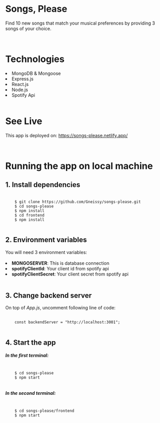 # Songs, Please
Find 10 new songs that match your musical preferences by providing 3 songs of your choice.

<br>

# Technologies
<li>MongoDB & Mongoose</li>
<li>Express.js</li>
<li>React.js</li>
<li>Node.js</li>
<li>Spotify Api</li>

<br>

# See Live
This app is deployed on: https://songs-please.netlify.app/


<br>



# Running the app on local machine

<h2><strong>1. Install dependencies</strong></h2>
<pre class="notranslate">
  <code>
    $ git clone https://github.com/Gneissy/songs-please.git
    $ cd songs-please
    $ npm install
    $ cd frontend
    $ npm install
  </code>
</pre>


<h2><strong>2. Environment variables</strong></h2>
You will need 3 environment variables:
<br>
<br>
<li><strong>MONGOSERVER</strong>: This is database connection</li>
<li><strong>spotifyClientId</strong>: Your client id from spotify api</li>
<li><strong>spotifyClientSecret</strong>: Your client secret from spotify api</li>

<br>

<h2><strong>3. Change backend server</strong></h2>
On top of <em>App.js</em>, uncomment following line of code:
<pre class="notranslate">
  <code>
    const backendServer = "http://localhost:3001";
  </code>
</pre>




<h2><strong>4. Start the app</strong></h2>
<h5>In the first terminal:</h5>
<pre class="notranslate">
  <code>
    $ cd songs-please
    $ npm start
  </code>
</pre>

<h5>In the second terminal:</h5>
<pre class="notranslate">
  <code>
    $ cd songs-please/frontend
    $ npm start
  </code>
</pre>
